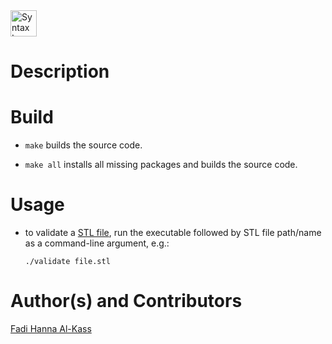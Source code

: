 <img src="/interface/imgs/icon.gif" alt="Syntax Icon" height="42" width="42">


Description
===========

Build
=====
* `make` builds the source code.

* `make all` installs all missing packages and builds the source code.


Usage
=====
* to validate a [STL file](http://bastech.com/sla/techtips/stlfiles.asp), run the executable followed by STL file path/name as a command-line argument, e.g.:

	`./validate file.stl`


Author(s) and Contributors
========================
[Fadi Hanna Al-Kass](http://fadialkass.blogspot.com)
